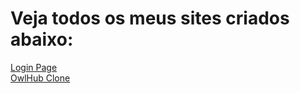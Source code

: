 # Veja todos os meus sites criados abaixo:

<a href="https://ytjosegames.github.io/Projetos/Login-Page/index.html" target="_blank">Login Page</a>
<br>
<a href="https://ytjosegames.github.io/Projetos/OwlHub-Clone/index.html" target="_blank">OwlHub Clone</a>